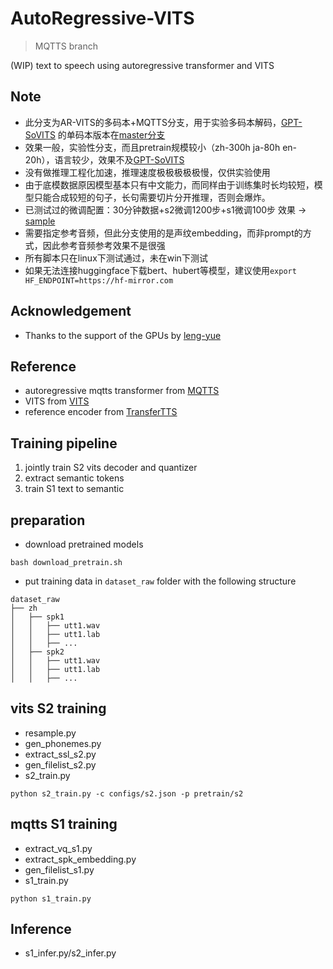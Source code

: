 # AutoRegressive-VITS

> MQTTS branch

(WIP) text to speech using autoregressive transformer and VITS 
## Note
+ 此分支为AR-VITS的多码本+MQTTS分支，用于实验多码本解码，[GPT-SoVITS](https://github.com/RVC-Boss/GPT-SoVITS) 的单码本版本在[master分支](https://github.com/innnky/ar-vits/tree/mqvits) 
+ 效果一般，实验性分支，而且pretrain规模较小（zh-300h ja-80h en-20h），语言较少，效果不及[GPT-SoVITS](https://github.com/RVC-Boss/GPT-SoVITS) 
+ 没有做推理工程化加速，推理速度极极极极极慢，仅供实验使用
+ 由于底模数据原因模型基本只有中文能力，而同样由于训练集时长均较短，模型只能合成较短的句子，长句需要切片分开推理，否则会爆炸。
+ 已测试过的微调配置：30分钟数据+s2微调1200步+s1微调100步 效果 -> [sample](https://huggingface.co/innnky/ar-vits/blob/main/samples/%E4%B8%83%E6%B5%B7%E5%87%BA%E5%B8%88%E8%A1%A8.wav)
+ 需要指定参考音频，但此分支使用的是声纹embedding，而非prompt的方式，因此参考音频参考效果不是很强
+ 所有脚本只在linux下测试通过，未在win下测试
+ 如果无法连接huggingface下载bert、hubert等模型，建议使用`export HF_ENDPOINT=https://hf-mirror.com`


## Acknowledgement
+ Thanks to the support of the GPUs by [leng-yue](https://github.com/leng-yue)

## Reference
+ autoregressive mqtts transformer from [MQTTS](https://github.com/b04901014/MQTTS)
+ VITS from [VITS](https://github.com/jaywalnut310/vits)
+ reference encoder from [TransferTTS](https://github.com/hcy71o/TransferTTS)

## Training pipeline
1. jointly train S2 vits decoder and quantizer
2. extract semantic tokens
3. train S1 text to semantic
## preparation
+ download pretrained models
```shell
bash download_pretrain.sh
```
+ put training data in `dataset_raw` folder with the following structure
```
dataset_raw
├── zh
│   ├── spk1
│   │   ├── utt1.wav
│   │   ├── utt1.lab
│   │   ├── ...
│   ├── spk2
│   │   ├── utt1.wav
│   │   ├── utt1.lab
│   │   ├── ...
```
## vits S2 training
+ resample.py
+ gen_phonemes.py
+ extract_ssl_s2.py
+ gen_filelist_s2.py
+ s2_train.py
```shell
python s2_train.py -c configs/s2.json -p pretrain/s2
```

## mqtts S1 training
+ extract_vq_s1.py
+ extract_spk_embedding.py
+ gen_filelist_s1.py
+ s1_train.py
```shell
python s1_train.py
```
## Inference
+ s1_infer.py/s2_infer.py
